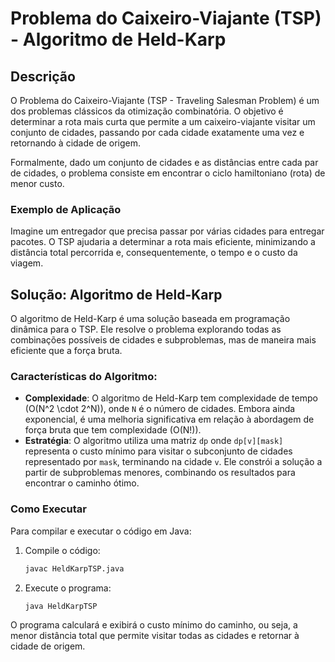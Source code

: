 # Problema do Caixeiro-Viajante (TSP) - Algoritmo de Held-Karp

## Descrição

O Problema do Caixeiro-Viajante (TSP - Traveling Salesman Problem) é um dos problemas clássicos da otimização combinatória. O objetivo é determinar a rota mais curta que permite a um caixeiro-viajante visitar um conjunto de cidades, passando por cada cidade exatamente uma vez e retornando à cidade de origem.

Formalmente, dado um conjunto de cidades e as distâncias entre cada par de cidades, o problema consiste em encontrar o ciclo hamiltoniano (rota) de menor custo.

### Exemplo de Aplicação
Imagine um entregador que precisa passar por várias cidades para entregar pacotes. O TSP ajudaria a determinar a rota mais eficiente, minimizando a distância total percorrida e, consequentemente, o tempo e o custo da viagem.

## Solução: Algoritmo de Held-Karp

O algoritmo de Held-Karp é uma solução baseada em programação dinâmica para o TSP. Ele resolve o problema explorando todas as combinações possíveis de cidades e subproblemas, mas de maneira mais eficiente que a força bruta.

### Características do Algoritmo:

- **Complexidade**: O algoritmo de Held-Karp tem complexidade de tempo \(O(N^2 \cdot 2^N)\), onde `N` é o número de cidades. Embora ainda exponencial, é uma melhoria significativa em relação à abordagem de força bruta que tem complexidade \(O(N!)\).
- **Estratégia**: O algoritmo utiliza uma matriz `dp` onde `dp[v][mask]` representa o custo mínimo para visitar o subconjunto de cidades representado por `mask`, terminando na cidade `v`. Ele constrói a solução a partir de subproblemas menores, combinando os resultados para encontrar o caminho ótimo.

### Como Executar

Para compilar e executar o código em Java:

1. Compile o código:
    ```bash
    javac HeldKarpTSP.java
    ```

2. Execute o programa:
    ```bash
    java HeldKarpTSP
    ```

O programa calculará e exibirá o custo mínimo do caminho, ou seja, a menor distância total que permite visitar todas as cidades e retornar à cidade de origem.